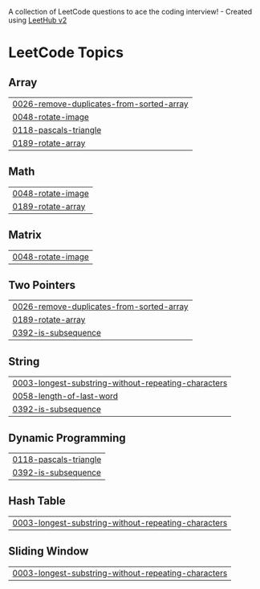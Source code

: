 A collection of LeetCode questions to ace the coding interview! - Created using [LeetHub v2](https://github.com/arunbhardwaj/LeetHub-2.0)
<!---LeetCode Topics Start-->
# LeetCode Topics
## Array
|  |
| ------- |
| [0026-remove-duplicates-from-sorted-array](https://github.com/sathish-s704/leetcode_submissions/tree/master/0026-remove-duplicates-from-sorted-array) |
| [0048-rotate-image](https://github.com/sathish-s704/leetcode_submissions/tree/master/0048-rotate-image) |
| [0118-pascals-triangle](https://github.com/sathish-s704/leetcode_submissions/tree/master/0118-pascals-triangle) |
| [0189-rotate-array](https://github.com/sathish-s704/leetcode_submissions/tree/master/0189-rotate-array) |
## Math
|  |
| ------- |
| [0048-rotate-image](https://github.com/sathish-s704/leetcode_submissions/tree/master/0048-rotate-image) |
| [0189-rotate-array](https://github.com/sathish-s704/leetcode_submissions/tree/master/0189-rotate-array) |
## Matrix
|  |
| ------- |
| [0048-rotate-image](https://github.com/sathish-s704/leetcode_submissions/tree/master/0048-rotate-image) |
## Two Pointers
|  |
| ------- |
| [0026-remove-duplicates-from-sorted-array](https://github.com/sathish-s704/leetcode_submissions/tree/master/0026-remove-duplicates-from-sorted-array) |
| [0189-rotate-array](https://github.com/sathish-s704/leetcode_submissions/tree/master/0189-rotate-array) |
| [0392-is-subsequence](https://github.com/sathish-s704/leetcode_submissions/tree/master/0392-is-subsequence) |
## String
|  |
| ------- |
| [0003-longest-substring-without-repeating-characters](https://github.com/sathish-s704/leetcode_submissions/tree/master/0003-longest-substring-without-repeating-characters) |
| [0058-length-of-last-word](https://github.com/sathish-s704/leetcode_submissions/tree/master/0058-length-of-last-word) |
| [0392-is-subsequence](https://github.com/sathish-s704/leetcode_submissions/tree/master/0392-is-subsequence) |
## Dynamic Programming
|  |
| ------- |
| [0118-pascals-triangle](https://github.com/sathish-s704/leetcode_submissions/tree/master/0118-pascals-triangle) |
| [0392-is-subsequence](https://github.com/sathish-s704/leetcode_submissions/tree/master/0392-is-subsequence) |
## Hash Table
|  |
| ------- |
| [0003-longest-substring-without-repeating-characters](https://github.com/sathish-s704/leetcode_submissions/tree/master/0003-longest-substring-without-repeating-characters) |
## Sliding Window
|  |
| ------- |
| [0003-longest-substring-without-repeating-characters](https://github.com/sathish-s704/leetcode_submissions/tree/master/0003-longest-substring-without-repeating-characters) |
<!---LeetCode Topics End-->